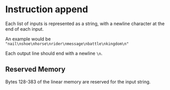# Instruction append

Each list of inputs is represented as a string, with a newline character at the end of each input.

An example would be `"nail\nshoe\nhorse\nrider\nmessage\nbattle\nkingdom\n"`

Each output line should end with a newline `\n`.

## Reserved Memory

Bytes 128-383 of the linear memory are reserved for the input string.
